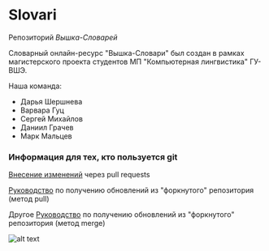 # Slovari

Репозиторий <i>Вышка-Словарей</i>

Словарный онлайн-ресурс "Вышка-Словари" был создан в рамках магистерского проекта студентов МП "Компьютерная лингвистика" ГУ-ВШЭ. 

Наша команда:
<ul>
  <li>Дарья Шершнева</li>
  <li>Варвара Гуц</li>
  <li>Сергей Михайлов</li>
  <li>Даниил Грачев</li>
  <li>Марк Мальцев</li>
</ul>

<h3>Информация для тех, кто пользуется git</h3>

[Внесение изменений](https://git-scm.com/book/ru/v2/GitHub-%D0%92%D0%BD%D0%B5%D1%81%D0%B5%D0%BD%D0%B8%D0%B5-%D1%81%D0%BE%D0%B1%D1%81%D1%82%D0%B2%D0%B5%D0%BD%D0%BD%D0%BE%D0%B3%D0%BE-%D0%B2%D0%BA%D0%BB%D0%B0%D0%B4%D0%B0-%D0%B2-%D0%BF%D1%80%D0%BE%D0%B5%D0%BA%D1%82%D1%8B) 
через pull requests

[Руководство](https://gist.github.com/CristinaSolana/1885435)
по получению обновлений из "форкнутого" репозитория (метод pull)

Другое [Руководство](https://help.github.com/articles/syncing-a-fork/)
по получению обновлений из "форкнутого" репозитория (метод merge)

![alt text](https://github.com/SergeyMikhaylov21/Slovari/tree/master/Slovari_website/static/img/hse_logo.png)